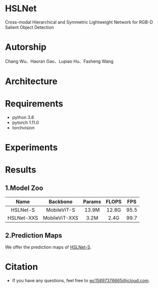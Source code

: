 # HSLNet
Cross-modal Hierarchical and Symmetric Lightweight Network for RGB-D Salient Object Detection

# Autorship
Chang Wu、Haoran Gao、Lupiao Hu、Fasheng Wang

# Architecture


# Requirements
* python 3.8
* pytorch 1.11.0
* torchvision
# Experiments



# Results
## 1.Model Zoo
|    Name   |    Backbone   | Params | FLOPS |  FPS  |
|:---------:|:-------------:|:------:|:-----:|:-----:|
|  HSLNet-S  |  MobileViT-S  | 13.9M  | 12.8G | 95.5 |
| HSLNet-XXS | MoblieViT-XXS |  3.2M  |  2.4G | 99.7 |
## 2.Prediction Maps
 We offer the prediction maps of [HSLNet-S](https://pan.baidu.com/s/1hoyr-Yu2YKzH4DH9zMfAiQ?pwd=9thy ).
# Citation
* If you have any questions, feel free to [wc15897376665@icloud.com](mailto:wc15897376665@icloud.com).

